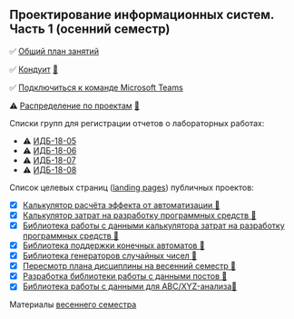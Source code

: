 ## Проектирование информационных систем. Часть 1 (осенний семестр)

✅ [Общий план занятий](https://github.com/stankin/design-part-1/wiki)

✅ [Кондуит](https://docs.google.com/spreadsheets/d/1bKTqLJ_fwtBglIUNzz2MdDjdNV1_TjivVgGB1mNEjXw/edit?usp=sharing) [👣](https://docs.google.com/spreadsheets/d/1RzC8UGs5BOLfuqu_TrQMsynlbSCbhmbmH8lqjVV-p3M/edit?usp=sharing)

✅ [Подключиться к команде Microsoft Teams](https://teams.microsoft.com/l/team/19%3a3j5VmVBBVEdSkyKXdt2fHiyVF_J_QbnIbQkjXcEz3501%40thread.tacv2/conversations?groupId=10a5bf25-5865-486b-8bea-2dd74dc66219&tenantId=fc6821dc-cc93-4bf0-bdd7-a278d6dba3ea)

⚠️ [Распределение по проектам](https://docs.google.com/spreadsheets/d/1eRRHhjdBd3hSfFsSDqPe2wvHsBamxS_gGKK7vwlGy20/edit?usp=sharing) [👣](https://docs.google.com/spreadsheets/d/1xeEqwI0cFHh2yYPohM6i8j57llVZBQ0uiFibuWjlwGw/edit#gid=0)

Списки групп для регистрации отчетов о лабораторных работах: 
* ⚠️ [ИДБ-18-05](https://github.com/stankin/design-part-1/wiki/list-idb-18-05) 
* ⚠️ [ИДБ-18-06](https://github.com/stankin/design-part-1/wiki/list-idb-18-06) 
* ⚠️ [ИДБ-18-07](https://github.com/stankin/design-part-1/wiki/list-idb-18-07)
* ⚠️ [ИДБ-18-08](https://github.com/stankin/design-part-1/wiki/list-idb-18-08)

Список целевых страниц ([landing pages](https://ru.wikipedia.org/wiki/%D0%A6%D0%B5%D0%BB%D0%B5%D0%B2%D0%B0%D1%8F_%D1%81%D1%82%D1%80%D0%B0%D0%BD%D0%B8%D1%86%D0%B0)) публичных проектов:
* [x] [Калькулятор расчёта эффекта от автоматизации 👣](https://github.com/stankin/oop-app/tree/master/EffectsCalc)
* [x] [Калькулятор затрат на разработку программных средств 👣](https://github.com/stankin/oop-app/tree/master/milenchiki)
* [x] [Библиотека работы с данными калькулятора затрат на разработку программных средств 👣](https://github.com/stankin/oop-model/tree/master/practice_team)
* [x] [Библиотека поддержки конечных автоматов 👣](https://github.com/stankin/oop-stat/tree/master/2xApple)
* [x] [Библиотека генераторов случайных чисел 👣](https://github.com/stankin/oop-stat/tree/master/stohastic)
* [x] [Пересмотр плана дисциплины на весенний семестр 👣](https://github.com/stankin/design-part-2)
* [x] [Разработка библиотеки работы с данными постов 👣](https://github.com/monpase007/Praktika)
* [x] [Библиотека работы с данными для ABC/XYZ-анализа👣](https://github.com/PQlavka/stankin-SCRYAM/)

Материалы [весеннего семестра](https://github.com/stankin/design-part-2)
